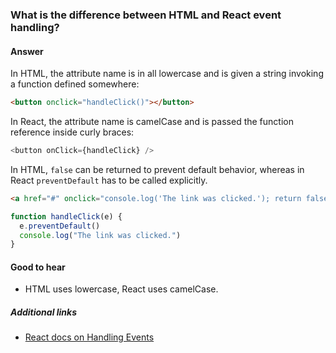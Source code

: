 ### What is the difference between HTML and React event handling?

#### Answer

In HTML, the attribute name is in all lowercase and is given a string invoking a function defined somewhere:

```html
<button onclick="handleClick()"></button>
```

In React, the attribute name is camelCase and is passed the function reference inside curly braces:

```js
<button onClick={handleClick} />
```

In HTML, `false` can be returned to prevent default behavior, whereas in React `preventDefault` has to be called explicitly.

```html
<a href="#" onclick="console.log('The link was clicked.'); return false" />
```

```js
function handleClick(e) {
  e.preventDefault()
  console.log("The link was clicked.")
}
```

#### Good to hear

- HTML uses lowercase, React uses camelCase.

##### Additional links

- [React docs on Handling Events](https://reactjs.org/docs/handling-events.html)

<!-- tags: (react,javascript,html) -->

<!-- expertise: (1) -->
